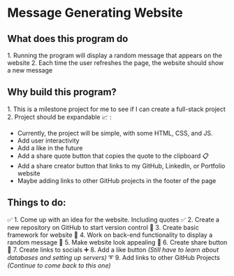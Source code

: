 # Message Generating Website

## What does this program do

1\. Running the program will display a random message that appears on the website
2\. Each time the user refreshes the page, the website should show a new message

## Why build this program?

1\. This is a milestone project for me to see if I can create a full-stack project
2\. Project should be expandable :chart_with_upwards_trend: :
  * Currently, the project will be simple, with some HTML, CSS, and JS.
  * Add user interactivity
  * Add a like in the future
  * Add a share quote button that copies the quote to the clipboard :clipboard:
  * Add a share creator button that links to my GitHub, LinkedIn, or Portfolio website
  * Maybe adding links to other GitHub projects in the footer of the page

## Things to do:

:white_check_mark: 1\. Come up with an idea for the website. Including quotes
:white_check_mark: 2\. Create a new repository on GitHub to start version control
:black_square_button: 3\. Create basic framework for website
:black_square_button: 4\. Work on back-end functionality to display a random message
:black_square_button: 5\. Make website look appealing
:black_square_button: 6\. Create share button
:black_square_button: 7\. Create links to socials
:heavy_plus_sign: 8\. Add a like button *(Still have to learn about databases and setting up servers)*
:curly_loop: 9\. Add links to other GitHub Projects *(Continue to come back to this one)*